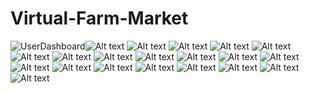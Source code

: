 # Virtual-Farm-Market

![UserDashboard](UserDashboard.png)![Alt text](StripePaymentGateway.png) ![Alt text](LoginPage.png) ![Alt text](EmailConfirmationMail.png) ![Alt text](EmailConfirmation.png) ![Alt text](AdminCMS.png) ![Alt text](AdminFAQsUpdate.png) ![Alt text](AdminFAQs.png) ![Alt text](AdminCategories.png) ![Alt text](FarmerSideOrder-UpdateStatus.png) ![Alt text](FarmerAddProduct.png) ![Alt text](UserSettings.png) ![Alt text](UserNotifications.png) ![Alt text](UserOrderList.png) ![Alt text](OrderSuccessful.png) ![Alt text](UserProccedToCheckout.png) ![Alt text](UserAddAddressForm.png) ![Alt text](AddPaymentCard.png) ![Alt text](UserCartList.png) ![Alt text](UserSelectedProduct.png) ![Alt text](AdminUserList.png)
